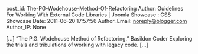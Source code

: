 post_id: The-PG-Wodehouse-Method-Of-Refactoring
Author: Guidelines For Working With External Code Libraries | Joomla Showcase : CSS Showcase
Date: 2011-06-20 17:57:56
Author_Email: noreply@blogger.com
Author_IP: None

[...] “The P.G. Wodehouse Method of Refactoring,” Basildon Coder Exploring the trials and tribulations of working with legacy code. [...]
